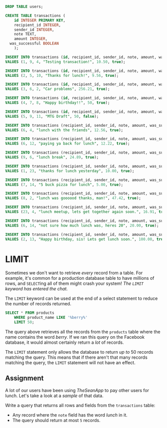 ```sql
DROP TABLE users;

CREATE TABLE transactions (
    id INTEGER PRIMARY KEY, 
    recipient_id INTEGER, 
    sender_id INTEGER, 
    note TEXT, 
    amount INTEGER,
  was_successful BOOLEAN
    );

INSERT INTO transactions (id, recipient_id, sender_id, note, amount, was_successful)
VALUES (1, 9, 4, "Testing transaction!", 10.50, true);

INSERT INTO transactions (id, recipient_id, sender_id, note, amount, was_successful)
VALUES (2, 5, 10, "Thanks for lunch!", 9.56, true);

INSERT INTO transactions (id, recipient_id, sender_id, note, amount, was_successful)
VALUES (3, 6, 2, "Car problems", 256.21, true);

INSERT INTO transactions (id, recipient_id, sender_id, note, amount, was_successful)
VALUES (4, 7, 8, "Happy birthday!!", 50, true);

INSERT INTO transactions (id, recipient_id, sender_id, note, amount, was_successful)
VALUES (5, 9, 11, "MTG Draft", 50, false);

INSERT INTO transactions (recipient_id, sender_id, note, amount, was_successful)
VALUES (6, 4, "lunch with the friends", 12.56, true);

INSERT INTO transactions (recipient_id, sender_id, note, amount, was_successful)
VALUES (6, 12, "paying ya back for lunch", 12.22, true);

INSERT INTO transactions (recipient_id, sender_id, note, amount, was_successful)
VALUES (9, 6, "lunch break", 24.89, true);

INSERT INTO transactions (recipient_id, sender_id, note, amount, was_successful)
VALUES (1, 23, "thanks for lunch yesterday", 10.00, true);

INSERT INTO transactions (recipient_id, sender_id, note, amount, was_successful)
VALUES (7, 14, "5 buck pizza for lunch", 5.00, true);

INSERT INTO transactions (recipient_id, sender_id, note, amount, was_successful)
VALUES (8, 2, "lunch was goooood thanks, man!", 47.42, true);

INSERT INTO transactions (recipient_id, sender_id, note, amount, was_successful)
VALUES (23, 4, "lunch meetup, lets get together again soon.", 16.91, true);

INSERT INTO transactions (recipient_id, sender_id, note, amount, was_successful)
VALUES (6, 14, "not sure how much lunch was, heres 20", 20.00, true);

INSERT INTO transactions (recipient_id, sender_id, note, amount, was_successful)
VALUES (2, 13, "Happy birthday, sis! Lets get lunch soon.", 100.00, true);
```

# LIMIT

Sometimes we don't want to retrieve *every* record from a table. For example, it's common for a production database table to have millions of rows, and `SELECT`ing all of them might crash your system! *The `LIMIT` keyword has entered the chat.*

The `LIMIT` keyword can be used at the end of a select statement to reduce the number of records returned.

```SQL
SELECT * FROM products
    WHERE product_name LIKE '%berry%'
    LIMIT 50;
```

The query above retrieves all the records from the `products` table where the name contains the word *berry*. If we ran this query on the Facebook database, it would almost certainly return a *lot* of records. 

The `LIMIT` statement only allows the database to return *up to* 50 records matching the query. This means that if there aren't that many records matching the query, the `LIMIT` statement will not have an effect.

## Assignment

A lot of our users have been using *TheSeanApp* to pay other users for lunch. Let's take a look at a *sample* of that data.

Write a query that returns all rows and fields from the `transactions` table:

* Any record where the `note` field has the word *lunch* in it.
* The query should return at most `5` records.
